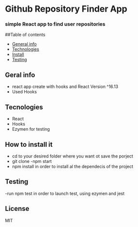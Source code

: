 # Github Repository Finder App

### simple React app to find user repositories


##Table of contents
* [General info ](#general-info)
* [Technologies](#technologies)
* [Install](#How-to-install)
* [Testing](#testing)

## Geral info
* react app create with hooks and React Version ^16.13
* Used Hooks

## Tecnologies
- React
- Hooks
- Ezymen for testing


## How to install it
- cd to your desired folder where you want ot save the porject
 - git clone <Repo name>
 -npm start
 - npm install in order to install al the dependecis of the project

## Testing
-run npm test in order to launch test, using ezymen and jest

## License
 MIT

